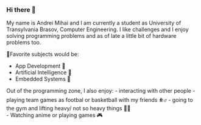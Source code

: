### Hi there 👋

My name is Andrei Mihai and I am currently a student as University of Transylvania Brasov, Computer Engineering.
I like challenges and I enjoy solving programming problems and as of late a little bit of hardware problems too.

:telescope:Favorite subjects would be:
  - App Development :iphone:
  - Artificial Intelligence :brain:	
  - Embedded Systems :mechanical_arm:	
  
Out of the programming zone, I also enjoy:
    - interacting with other people 
    - playing team games as footbal or basketball with my friends :basketball_man:
    - going to the gym and lifting heavy/ not so heavy things :weight_lifting_man:	
    - Watching anime or playing games :video_game:	
